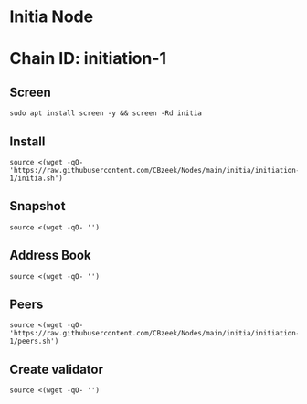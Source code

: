 #  Initia Node
#  Chain ID: initiation-1


## Screen
```
sudo apt install screen -y && screen -Rd initia
```

## Install
```
source <(wget -qO- 'https://raw.githubusercontent.com/CBzeek/Nodes/main/initia/initiation-1/initia.sh')
```

## Snapshot
```
source <(wget -qO- '')
```

## Address Book
```
source <(wget -qO- '')
```

## Peers
```
source <(wget -qO- 'https://raw.githubusercontent.com/CBzeek/Nodes/main/initia/initiation-1/peers.sh')
```


## Create validator
```
source <(wget -qO- '')
```
